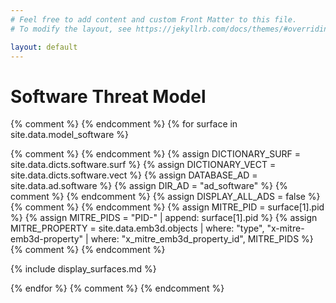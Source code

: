 ```yaml
---
# Feel free to add content and custom Front Matter to this file.
# To modify the layout, see https://jekyllrb.com/docs/themes/#overriding-theme-defaults

layout: default
---
```


# Software Threat Model


{% comment %} <!-- BEGIN Iterate Defined Surfaces --> {% endcomment %}
{% for surface in site.data.model_software %}


{% comment %} <!-- BEGIN Settings --> {% endcomment %}
{% assign DICTIONARY_SURF = site.data.dicts.software.surf %}
{% assign DICTIONARY_VECT = site.data.dicts.software.vect %}
{% assign DATABASE_AD = site.data.ad.software %}
{% assign DIR_AD = "ad_software" %}  {% comment %} <!-- Directory where generated AD pages are stored --> {% endcomment %}
{% assign DISPLAY_ALL_ADS =  false %}  {% comment %} <!-- Display all relations between ADs and surfaces --> {% endcomment %}
{% assign MITRE_PID = surface[1].pid %}
{% assign MITRE_PIDS = "PID-" | append: surface[1].pid %}
{% assign MITRE_PROPERTY = site.data.emb3d.objects | where: "type", "x-mitre-emb3d-property" | where: "x_mitre_emb3d_property_id", MITRE_PIDS %}
{% comment %} <!-- END Settings --> {% endcomment %}


{% include display_surfaces.md %}

{% endfor %}
{% comment %} <!-- END Iterate Defined Surfaces --> {% endcomment %}

